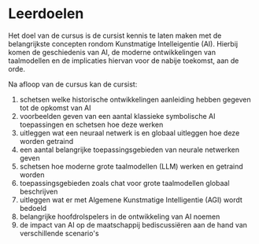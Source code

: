 # Leerdoelen

Het doel van de cursus is de cursist kennis te laten maken met de belangrijkste concepten rondom Kunstmatige Intelleigentie (AI).
Hierbij komen de geschiedenis van AI, de moderne ontwikkelingen van taalmodellen en de implicaties hiervan voor de nabije toekomst, aan de orde.


Na afloop van de cursus kan de cursist:

1. schetsen welke historische ontwikkelingen aanleiding hebben gegeven tot de opkomst van AI
2. voorbeelden geven van een aantal klassieke symbolische AI toepassingen en schetsen hoe deze werken
3. uitleggen wat een neuraal netwerk is en globaal uitleggen hoe deze worden getraind
4. een aantal belangrijke toepassingsgebieden van neurale netwerken geven
5. schetsen hoe moderne grote taalmodellen (LLM) werken en getraind worden
6. toepassingsgebieden zoals chat voor grote taalmodellen globaal beschrijven
7. uitleggen wat er met Algemene Kunstmatige Intelligentie (AGI) wordt bedoeld
8. belangrijke hoofdrolspelers in de ontwikkeling van AI noemen
9. de impact van AI op de maatschappij bediscussiëren aan de hand van verschillende scenario's

